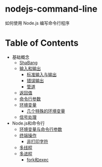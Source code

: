 # nodejs-command-line
如何使用 Node.js 编写命令行程序

Table of Contents
=================

- 基础概念
    - [ShaBang](docs/chapter1.md)
    - [输入和输出](docs/chapter1.md#输入和输出)
        - [标准输入与输出](docs/chapter1.md#输入输出)
        - [错误输出](docs/chapter1.md#错误输出)
        - [管道](docs/chapter1.md#管道)
    - [返回值](docs/chapter1.md)
    - [命令行参数](docs/chapter1.md)
    - [环境变量](docs/chapter1.md)
        - [几个特殊的环境变量](docs/chapter1.md#几个特殊的环境变量)
    - [信号处理](docs/chapter1.md)
- Node.js和命令行
    - [环境变量与命令行参数](docs/chapter2.md)
    - [终端操作](docs/chapter2.md)
        - [非打印字符](docs/chapter2.md)
    - [多线程](docs/chapter2.md)
    - [多进程](docs/chapter2.md)
        - [fork和exec](docs/chapter2.md)
